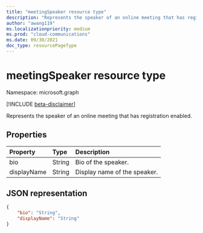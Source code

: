 ```yaml
---
title: "meetingSpeaker resource type"
description: "Represents the speaker of an online meeting that has registration enabled."
author: "awang119"
ms.localizationpriority: medium
ms.prod: "cloud-communications"
ms.date: 09/30/2021
doc_type: resourcePageType
---
```


# meetingSpeaker resource type

Namespace: microsoft.graph

[!INCLUDE [beta-disclaimer](../../includes/beta-disclaimer.md)]

Represents the speaker of an online meeting that has registration enabled.

## Properties

| Property | Type | Description |
| :------- | :--- | :---------- |
| bio | String | Bio of the speaker. |
| displayName | String | Display name of the speaker. |

## JSON representation

<!-- {
  "blockType": "resource",
  "@odata.type": "microsoft.graph.meetingSpeaker"
}-->

```json
{
    "bio": "String",
    "displayName": "String"
}
```
